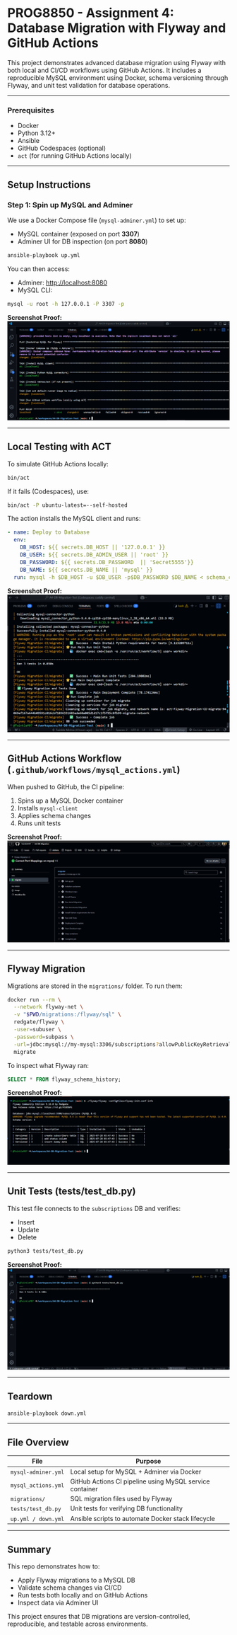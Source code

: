 # PROG8850 - Assignment 4: Database Migration with Flyway and GitHub Actions

This project demonstrates advanced database migration using Flyway with both local and CI/CD workflows using GitHub Actions. It includes a reproducible MySQL environment using Docker, schema versioning through Flyway, and unit test validation for database operations.

---

### Prerequisites

- Docker
- Python 3.12+
- Ansible
- GitHub Codespaces (optional)
- `act` (for running GitHub Actions locally)

---

## Setup Instructions

### Step 1: Spin up MySQL and Adminer

We use a Docker Compose file (`mysql-adminer.yml`) to set up:
- MySQL container (exposed on port **3307**)
- Adminer UI for DB inspection (on port **8080**)

```bash
ansible-playbook up.yml
```

You can then access:
- Adminer: [http://localhost:8080](http://localhost:8080)
- MySQL CLI:
```bash
mysql -u root -h 127.0.0.1 -P 3307 -p
```

**Screenshot Proof:**  
![Ansible Setup](screenshots/6_ansible_up_success.png)

---

## Local Testing with ACT

To simulate GitHub Actions locally:

```bash
bin/act
```

If it fails (Codespaces), use:

```bash
bin/act -P ubuntu-latest=--self-hosted
```

The action installs the MySQL client and runs:

```yaml
- name: Deploy to Database
  env:
    DB_HOST: ${{ secrets.DB_HOST || '127.0.0.1' }}
    DB_USER: ${{ secrets.DB_ADMIN_USER || 'root' }}
    DB_PASSWORD: ${{ secrets.DB_PASSWORD  || 'Secret5555'}}
    DB_NAME: ${{ secrets.DB_NAME || 'mysql' }}
  run: mysql -h $DB_HOST -u $DB_USER -p$DB_PASSWORD $DB_NAME < schema_changes.sql
```

**Screenshot Proof:**  
![ACT Local CI](screenshots/2_act_local_ci_success.png)

---

## GitHub Actions Workflow (`.github/workflows/mysql_actions.yml`)

When pushed to GitHub, the CI pipeline:

1. Spins up a MySQL Docker container
2. Installs `mysql-client`
3. Applies schema changes
4. Runs unit tests

**Screenshot Proof:**  
![GitHub CI Success](screenshots/1_github_actions_success.png)

---

## Flyway Migration

Migrations are stored in the `migrations/` folder. To run them:

```bash
docker run --rm \
  --network flyway-net \
  -v "$PWD/migrations:/flyway/sql" \
  redgate/flyway \
  -user=subuser \
  -password=subpass \
  -url=jdbc:mysql://my-mysql:3306/subscriptions?allowPublicKeyRetrieval=true\&useSSL=false \
  migrate
```

To inspect what Flyway ran:

```sql
SELECT * FROM flyway_schema_history;
```

**Screenshot Proof:**  
![Flyway Migration](screenshots/3_flyway_info.png)

---

## Unit Tests (tests/test_db.py)

This test file connects to the `subscriptions` DB and verifies:
- Insert
- Update
- Delete

```bash
python3 tests/test_db.py
```

**Screenshot Proof:**  
![Unit Tests Passed](screenshots/5_unit_tests_local_pass.png)

---

## Teardown

```bash
ansible-playbook down.yml
```

---

## File Overview

| File                   | Purpose                                                  |
|------------------------|----------------------------------------------------------|
| `mysql-adminer.yml`    | Local setup for MySQL + Adminer via Docker               |
| `mysql_actions.yml`    | GitHub Actions CI pipeline using MySQL service container |
| `migrations/`          | SQL migration files used by Flyway                       |
| `tests/test_db.py`     | Unit tests for verifying DB functionality                |
| `up.yml / down.yml`    | Ansible scripts to automate Docker stack lifecycle       |

---

## Summary

This repo demonstrates how to:
- Apply Flyway migrations to a MySQL DB
- Validate schema changes via CI/CD
- Run tests both locally and on GitHub Actions
- Inspect data via Adminer UI

This project ensures that DB migrations are version-controlled, reproducible, and testable across environments.

